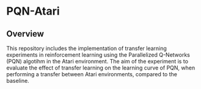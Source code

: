 # PQN-Atari

## Overview
This repository includes the implementation of transfer learning experiments in reinforcement learning using the Parallelized Q-Networks (PQN) algotihm in the Atari environment. The aim of the experiment is to evaluate the effect of transfer learning on the learning curve of PQN, when performing a transfer between Atari environments, compared to the baseline.
